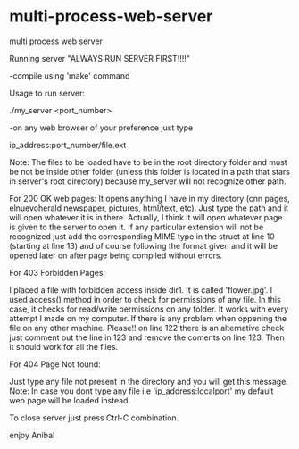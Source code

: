# multi-process-web-server
multi process web server

Running server
"ALWAYS RUN SERVER FIRST!!!!"

-compile using 'make' command

Usage to run server:

./my_server <port_number>

-on any web browser of your preference just type 

ip_address:port_number/file.ext

Note: The files to be loaded have to be in the root directory folder and must be not be inside other folder (unless this folder is located in a path that stars in server's root directory) because my_server will not recognize other path.

For 200 OK web pages:
It opens anything I have in my directory (cnn pages, elnuevoherald newspaper, pictures, html/text, etc). Just type the path and it will open whatever it is in there. Actually, I think it will open whatever page is given to the server to open it. If any particular extension will not be recognized just
add the corresponding MIME type in the struct at line 10 (starting at line 13) and of course following the format given and it will be opened later on after page being compiled without errors.

For 403 Forbidden Pages:

I placed a file with forbidden access inside dir1. It is called 'flower.jpg'. I used access() method in order to check for permissions of any file.
In this case, it checks for read/write permissions on any folder. It works with every attempt I made on my computer. If there is any problem when oppening the file on any other machine. Please!! on line 122 there is an alternative check just comment out the line in 123 and remove the coments on line 123. Then it should work for all the files.

For 404 Page Not found:

Just type any file not present in the directory and you will get this message.
Note: In case you dont type any file i.e 'ip_address:localport' my default web page will be loaded instead.

To close server just press Ctrl-C combination. 

enjoy
Anibal




